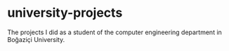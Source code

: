 # university-projects
The projects I did as a student of the computer engineering department in Boğaziçi University.
